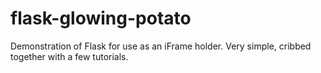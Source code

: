 # flask-glowing-potato
Demonstration of Flask for use as an iFrame holder. Very simple, cribbed together with a few tutorials. 

